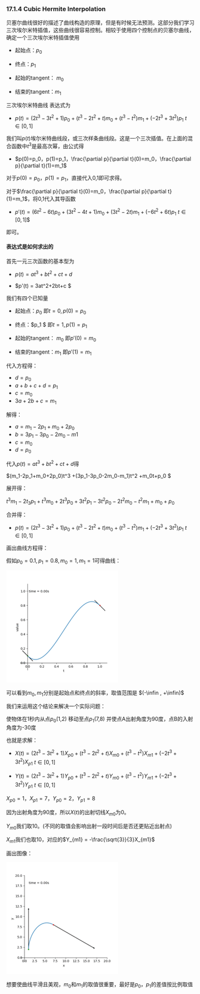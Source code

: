 ### 17.1.4  Cubic Hermite Interpolation

贝塞尔曲线很好的描述了曲线构造的原理，但是有时候无法预测。这部分我们学习三次埃尔米特插值，这些曲线很容易控制。相较于使用四个控制点的贝塞尔曲线，确定一个三次埃尔米特插值使用

* 起始点：$p_0$

* 终点：$p_1$

* 起始的tangent： $m_0$

* 结束的tangent：$m_1$

三次埃尔米特曲线 表达式为

* $p(t) = (2t^3-3t^2+1)p_0 + (t^3 - 2t^2+t)m_0 + (t^3 -t^2)m_1 + (-2t^3+3t^2)p_1$     $t \in [0,1]$

我们叫$p(t)$埃尔米特曲线段，或三次样条曲线段。这是一个三次插值。在上面的混合函数中$t^3$是最高次幂，由公式得

* $p(0)=p_0，p(1)=p_1，\frac{\partial p}{\partial t}(0)=m_0，\frac{\partial p}{\partial t}(1)=m_1$

对于$p(0)=p_0，p(1)=p_1$，直接代入0,1即可求得。

对于$\frac{\partial p}{\partial t}(0)=m_0，\frac{\partial p}{\partial t}(1)=m_1$，将0,1代入其导函数

* $p'(t) = (6t^2-6t)p_0 + (3t^2 - 4t +1)m_0 + (3t^2 -2t)m_1 + (-6t^2+6t)p_1$     $t \in [0,1]$$

即可。



#### 表达式是如何求出的

首先一元三次函数的基本型为

* $p(t) = at^3 + bt^2 + ct +d$

* $p'(t) = 3at^2+2bt+c $

我们有四个已知量 

* 起始点：$p_0$ 即$t=0,p(0)=p_0$

* 终点：$p_1 $     即$t=1,p(1)=p_1$

* 起始的tangent： $m_0$   即$p'(0) = m_0$

* 结束的tangent：$m_1$  即$p'(1) = m_1$

代入方程得：

* $d=p_0$
* $a + b +c +d = p_1$
* $c =  m_0$
* $3a + 2b + c = m_1$

解得：

* $a =m_1-2p_1+m_0+2p_0$
* $b = 3p_1-3p_0-2m_0-m1$
* $c = m_0$
* $d = p_0$

代入$p(t) = at^3 + bt^2 + ct +d$得

$(m_1-2p_1+m_0+2p_0)t^3 +(3p_1-3p_0-2m_0-m_1)t^2 +m_0t+p_0 $

展开得：

$t^3m_1 - 2t_3p_1+t^3m_0 +2t^3p_0 + 3t^2p_1-3t^2p_0-2t^2m_0-t^2m_1+m_0+p_0$

合并得：

* $p(t) = (2t^3-3t^2+1)p_0 + (t^3 - 2t^2+t)m_0 + (t^3 -t^2)m_1 + (-2t^3+3t^2)p_1$     $t \in [0,1]$

画出曲线方程得：

假如$p_0 = 0.1, p_1 = 0.8 , m_0 = 1, m_1 = 1$可得曲线：

![](pic/25.gif)

可以看到$m_0,m_1$分别是起始点和终点的斜率，取值范围是 $(-\infin , +\infin)$



我们来运用这个结论来解决一个实际问题：

使物体在1秒内从点$p_0$(1,2) 移动至点$p_1$(7,8) 并使点A出射角度为90度，点B的入射角度为-30度

也就是求解：

* $X(t) = (2t^3-3t^2+1)X_{p0} + (t^3 - 2t^2+t)X_{m0} + (t^3 -t^2)X_{m1} + (-2t^3+3t^2)X_{p1}$     $t \in [0,1]$

* $Y(t) = (2t^3-3t^2+1)Y_{p0} + (t^3 - 2t^2+t)Y_{m0} + (t^3 -t^2)Y_{m1} + (-2t^3+3t^2)Y_{p1}$     $t \in [0,1]$

$X_{p0} = 1，X_{p1} = 7，Y_{p0} = 2，Y_{p1} = 8$

因为出射角度为90度，所以$X(t)$的出射切线$X_{m0}$为0。

$Y_{m0}$我们取10。(不同的取值会影响出射一段时间后是否还更贴近出射点)

$X_{m1}$我们也取10，对应的$Y_{m1} = -\frac{\sqrt{3}}{3}X_{m1}$

画出图像：

![](pic/23.gif)

想要使曲线平滑且美观，$m_0$和$m_1$的取值很重要，最好是$p_0，p_1$的差值按比例取值